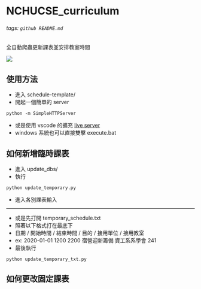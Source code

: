 NCHUCSE_curriculum
===
###### tags: `github README.md`

全自動爬蟲更新課表並安排教室時間

![](https://i.imgur.com/w0L67K1.png)

## 使用方法
* 進入 schedule-template/
* 開起一個簡單的 server
```
python -m SimpleHTTPServer
```
* 或是使用 vscode 的擴充 [live server](https://marketplace.visualstudio.com/items?itemName=ritwickdey.LiveServer)
* windows 系統也可以直接雙擊 execute.bat

## 如何新增臨時課表
* 進入 update_dbs/
* 執行
```
python update_temporary.py
```
* 進入各別課表輸入
---
* 或是先打開 temporary_schedule.txt
* 照著以下格式打在最底下
* 日期 / 開始時間 / 結束時間 / 目的 / 接用單位 / 接用教室
* ex: 2020-01-01 1200 2200 宿營迎新籌備 資工系系學會 241
* 最後執行
```
python update_temporary_txt.py
```


## 如何更改固定課表
